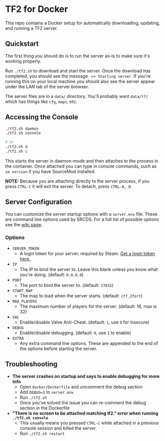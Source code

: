 # TF2 for Docker
This repo contains a Docker setup for automatically downloading, updating, and running a TF2 server.

## Quickstart
The first thing you should do is to run the server as-is to make sure it's working properly.

Run `./tf2.sh` to download and start the server. Once the download has completed, you should see the message ` >> Starting server`. If you're running this on your local machine you should also see the server appear under the LAN tab of the server browser.

The server files are in a `data/` directory. You'll probably want `data/tf/` which has things like `cfg`, `maps`, etc.

## Accessing the Console
```bash
./tf2.sh daemon
./tf2.sh console

# Or
./tf2.sh d
./tf2.sh c
```

This starts the server in daemon-mode and then attaches to the process in the container. Once attached you can type in console commands, such as `sm version` if you have SourceMod installed.

**NOTE:** Because you are attaching directly to the server process, if you press `CTRL-C` it will exit the server. To detach, press `CTRL-A, D`.

## Server Configuration
You can customize the server startup options with a `server.env` file. These are command line options used by SRCDS. For a full list of possible options see the [wiki page](https://developer.valvesoftware.com/wiki/Command_Line_Options#Source_Dedicated_Server).

### Options
- `SERVER_TOKEN`
	- A login token for your server, required by Steam. [Get a login token here.](https://steamcommunity.com/dev/managegameservers)
- `IP`
	- The IP to bind the server to. Leave this blank unless you know what you're doing. (default: `0.0.0.0`)
- `PORT`
	- The port to bind the server to. (default: `27015`)
- `START_MAP`
	- The map to load when the server starts. (default: `ctf_2fort`)
- `MAX_PLAYERS`
	- The maximum number of players for the server. (default: 16, max is 32)
- `VAC`
	- Enable/disable Valve Anti-Cheat. (default: `1`, use `0` for insecure)
- `DEBUG`
	- Enable/disable debugging. (default: `0`, use `1` to enable)
- `EXTRA`
	- Any extra command line options. These are appended to the end of the options before starting the server.

## Troubleshooting
- **The server crashes on startup and says to enable debugging for more info**
	- Open `docker/Dockerfile` and uncomment the debug section
	- Add `DEBUG=1` to `server.env`
	- Run `./tf2.sh`
	- Once you've solved the issue you can re-comment the debug section in the Dockerfile
- **"There is no screen to be attached matching tf2." error when running `./tf2.sh console`**
    - This usually means you pressed `CTRL-C` while attached in a previous console session and killed the server.
    - Run `./tf2.sh restart`